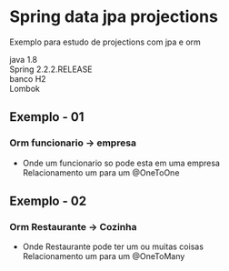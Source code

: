# Spring data jpa projections
Exemplo para estudo de projections com jpa e orm

java 1.8 </br>
Spring 2.2.2.RELEASE </br>
banco H2 </br>
Lombok </br>

## Exemplo - 01
### Orm funcionario -> empresa
 * Onde um funcionario so pode esta em uma empresa </br>
   Relacionamento um para um @OneToOne </br>
      
## Exemplo - 02
### Orm Restaurante -> Cozinha
 * Onde Restaurante pode ter um ou muitas coisas </br>
   Relacionamento um para um @OneToMany</br> 

